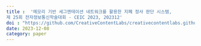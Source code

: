 ```yaml
---
title :  '메모리 기반 세그멘테이션 네트워크를 활용한 지폐 정사 판단 시스템, 
제 25회 전자정보통신학술대회 - CEIC 2023, 202312'
doi : "https://github.com/CreativeContentLabs/creativecontentlabs.github.io/blob/develop/assets/papers/%EB%A9%94%EB%AA%A8%EB%A6%AC%20%EA%B8%B0%EB%B0%98%20%EC%84%B8%EA%B7%B8%EB%A9%98%ED%85%8C%EC%9D%B4%EC%85%98%20%EB%84%A4%ED%8A%B8%EC%9B%8C%ED%81%AC%EB%A5%BC%20%ED%99%9C%EC%9A%A9%ED%95%9C%20%EC%A7%80%ED%8F%90%20%EC%A0%95%EC%82%AC%20%ED%8C%90%EB%8B%A8%20%EC%8B%9C%EC%8A%A4%ED%85%9C.pdf"
date: 2023-12-08
category: paper
---
```

